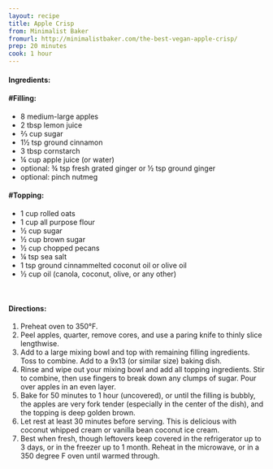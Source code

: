 ```yaml
---
layout: recipe
title: Apple Crisp
from: Minimalist Baker
fromurl: http://minimalistbaker.com/the-best-vegan-apple-crisp/
prep: 20 minutes
cook: 1 hour
---
```


#### Ingredients:

#### #Filling:

* 8 medium-large apples
* 2 tbsp lemon juice
* ⅔ cup sugar
* 1½ tsp ground cinnamon
* 3 tbsp cornstarch
* ¼ cup apple juice (or water)
* optional: ¾ tsp fresh grated ginger or ½ tsp ground ginger
* optional: pinch nutmeg

#### #Topping:

* 1 cup rolled oats
* 1 cup all purpose flour
* ½ cup sugar
* ½ cup brown sugar
* ½ cup chopped pecans
* ¼ tsp sea salt
* 1 tsp ground cinnammelted coconut oil or olive oil
* ½ cup oil (canola, coconut, olive, or any other)

<br>

#### Directions:

1. Preheat oven to 350°F.
2. Peel apples, quarter, remove cores, and use a paring knife to thinly slice lengthwise.
3. Add to a large mixing bowl and top with remaining filling ingredients. Toss to combine. Add to a 9x13 (or similar size) baking dish.
4. Rinse and wipe out your mixing bowl and add all topping ingredients. Stir to combine, then use fingers to break down any clumps of sugar. Pour over apples in an even layer.
5. Bake for 50 minutes to 1 hour (uncovered), or until the filling is bubbly, the apples are very fork tender (especially in the center of the dish), and the topping is deep golden brown.
6. Let rest at least 30 minutes before serving. This is delicious with coconut whipped cream or vanilla bean coconut ice cream.
7. Best when fresh, though leftovers keep covered in the refrigerator up to 3 days, or in the freezer up to 1 month. Reheat in the microwave, or in a 350 degree F oven until warmed through.
